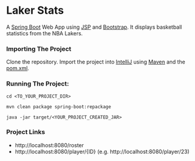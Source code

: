 # Laker Stats

A [Spring Boot](https://spring.io/projects/spring-boot) Web App using [JSP](https://en.wikipedia.org/wiki/JavaServer_Pages) and [Bootstrap](https://getbootstrap.com/). It displays basketball statistics from the NBA Lakers.

### Importing The Project
Clone the repository. Import the project into [IntelliJ](https://www.jetbrains.com/idea/) using [Maven](https://maven.apache.org/) and the [pom.xml](https://maven.apache.org/guides/introduction/introduction-to-the-pom.html).

### Running The Project:

```
cd <TO_YOUR_PROJECT_DIR>
```

```
mvn clean package spring-boot:repackage
```

```
java -jar target/<YOUR_PROJECT_CREATED_JAR>
```

### Project Links ###
* http://localhost:8080/roster
* http://localhost:8080/player/{ID} (e.g. http://localhost:8080/player/23)
